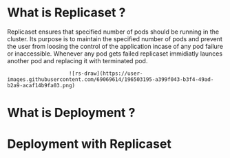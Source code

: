 # What is Replicaset ?

Replicaset ensures that specified number of pods should be running in the cluster. Its purpose is to maintain the specified number of pods and prevent the user from loosing the control of the application incase of any pod failure or inaccessible. Whenever any pod gets failed replicaset immidiatly launces another pod and replacing it with terminated pod.

                        ![rs-draw](https://user-images.githubusercontent.com/69069614/196503195-a399f043-b3f4-49ad-b2a9-acaf14b9fa03.png)


# What is Deployment ?



# Deployment with Replicaset





